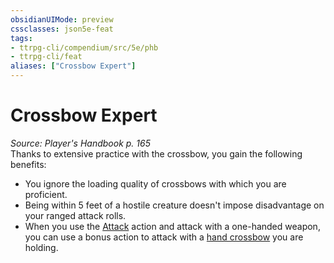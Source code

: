 ```yaml
---
obsidianUIMode: preview
cssclasses: json5e-feat
tags:
- ttrpg-cli/compendium/src/5e/phb
- ttrpg-cli/feat
aliases: ["Crossbow Expert"]
---
```

# Crossbow Expert
*Source: Player's Handbook p. 165*  
Thanks to extensive practice with the crossbow, you gain the following benefits:

- You ignore the loading quality of crossbows with which you are proficient.  
- Being within 5 feet of a hostile creature doesn't impose disadvantage on your ranged attack rolls.  
- When you use the [Attack](/CLI/actions.md#Attack) action and attack with a one-handed weapon, you can use a bonus action to attack with a [hand crossbow](/CLI/items/hand-crossbow.md) you are holding.